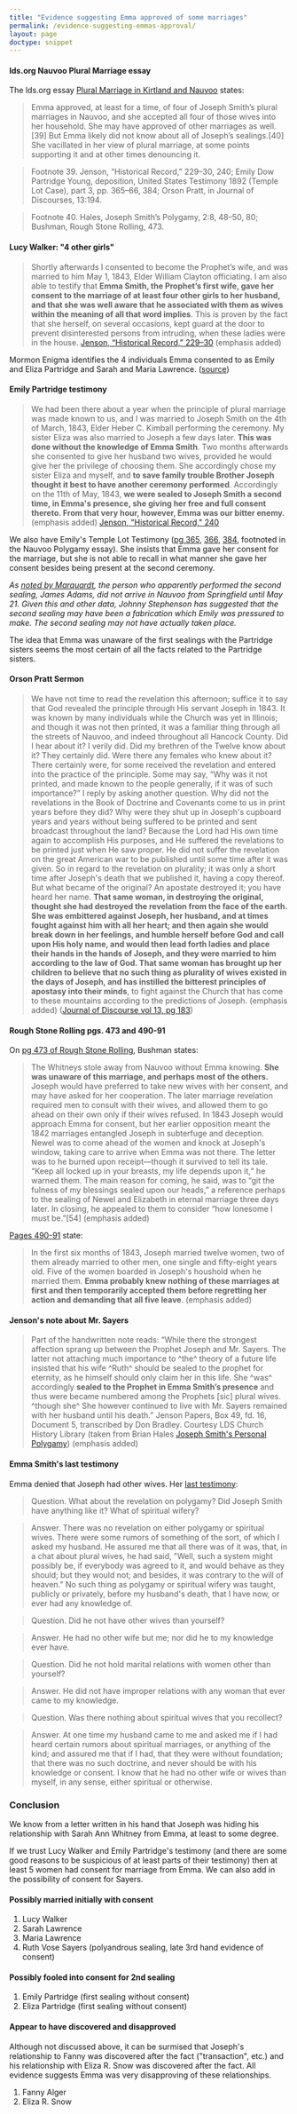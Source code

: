 ```yaml
---
title: "Evidence suggesting Emma approved of some marriages"
permalink: /evidence-suggesting-emmas-approval/
layout: page
doctype: snippet
---
```


#### lds.org Nauvoo Plural Marriage essay

The lds.org essay [Plural Marriage in Kirtland and Nauvoo](https://www.lds.org/topics/plural-marriage-in-kirtland-and-nauvoo?lang=eng) states:

> Emma approved, at least for a time, of four of Joseph Smith’s plural marriages in Nauvoo, and she accepted all four of those wives into her household. She may have approved of other marriages as well.[39] But Emma likely did not know about all of Joseph’s sealings.[40] She vacillated in her view of plural marriage, at some points supporting it and at other times denouncing it.

> Footnote 39\. Jenson, “Historical Record,” 229–30, 240; Emily Dow Partridge Young, deposition, United States Testimony 1892 (Temple Lot Case), part 3, pp. 365–66, 384; Orson Pratt, in Journal of Discourses, 13:194.

> Footnote 40\. Hales, Joseph Smith’s Polygamy, 2:8, 48–50, 80; Bushman, Rough Stone Rolling, 473.

#### Lucy Walker: "4 other girls"

> Shortly afterwards I consented to become the Prophet’s wife, and was married to him May 1, 1843, Elder William Clayton officiating. I am also able to testify that **Emma Smith, the Prophet’s first wife, gave her consent to the marriage of at least four other girls to her husband, and that she was well aware that he associated with them as wives within the meaning of all that word implies**.  This is proven by the fact that she herself, on several occasions, kept guard at the door to prevent disinterested persons from intruding, when these ladies were in the house. [Jenson, “Historical Record,” 229–30](https://archive.org/stream/historicalrecord06jens#page/230) (emphasis added)

Mormon Enigma identifies the 4 individuals Emma consented to as Emily and Eliza Partridge and Sarah and Maria Lawrence. ([source](http://www.mrm.org/did-emma-smith-ever-approve-of-polygamy))

#### Emily Partridge testimony

> We had been there about a year when the principle of plural marriage was made known to us, and I was married to Joseph Smith on the 4th of March, 1843, Elder Heber C. Kimball performing the ceremony.  My sister Eliza was also married to Joseph a few days later.  **This was done without the knowledge of Emma Smith**.  Two months afterwards she consented to give her husband two wives, provided he would give her the privilege of choosing them.  She accordingly chose my sister Eliza and myself, and **to save family trouble Brother Joseph thought it best to have another ceremony performed**.  Accordingly on the 11th of May, 1843, **we were sealed to Joseph Smith a second time, in Emma's presence, she giving her free and full consent thereto.  From that very hour, however, Emma was our bitter enemy.** (emphasis added) [Jenson, "Historical Record," 240](https://archive.org/stream/historicalrecord06jens#page/240) 

We also have Emily's Temple Lot Testimony ([pg 365](https://www.reddit.com/user/bwv549/comments/9eyha0/emily_dow_partridge_young_deposition_united/), [366](https://www.reddit.com/user/bwv549/comments/9eyhfq/emily_dow_partridge_young_deposition_united/), [384](https://www.reddit.com/user/bwv549/comments/9eyhkk/emily_dow_partridge_young_deposition_united/), footnoted in the Nauvoo Polygamy essay).  She insists that Emma gave her consent for the marriage, but she is not able to recall in what manner she gave her consent besides being present at the second ceremony.

_As [noted by Marquardt](https://imgur.com/a/oscY6), the person who apparently performed the second sealing, James Adams, did not arrive in Nauvoo from Springfield until May 21.  Given this and other data, Johnny Stephenson has suggested that the second sealing may have been a fabrication which Emily was pressured to make.  The second sealing may not have actually taken place._ 

The idea that Emma was unaware of the first sealings with the Partridge sisters seems the most certain of all the facts related to the Partridge sisters.

#### Orson Pratt Sermon

> We have not time to read the revelation this afternoon; suffice it to say that God revealed the principle through His servant Joseph in 1843. It was known by many individuals while the Church was yet in Illinois; and though it was not then printed, it was a familiar thing through all the streets of Nauvoo, and indeed throughout all Hancock County. Did I hear about it? I verily did. Did my brethren of the Twelve know about it? They certainly did. Were there any females who knew about it? There certainly were, for some received the revelation and entered into the practice of the principle. Some may say, “Why was it not printed, and made known to the people generally, if it was of such importance?” I reply by asking another question. Why did not the revelations in the Book of Doctrine and Covenants come to us in print years before they did? Why were they shut up in Joseph's cupboard years and years without being suffered to be printed and sent broadcast throughout the land? Because the Lord had His own time again to accomplish His purposes, and He suffered the revelations to be printed just when He saw proper. He did not suffer the revelation on the great American war to be published until some time after it was given. So in regard to the revelation on plurality; it was only a short time after Joseph's death that we published it, having a copy thereof. But what became of the original? An apostate destroyed it; you have heard her name. **That same woman, in destroying the original, thought she had destroyed the revelation from the face of the earth. She was embittered against Joseph, her husband, and at times fought against him with all her heart; and then again she would break down in her feelings, and humble herself before God and call upon His holy name, and would then lead forth ladies and place their hands in the hands of Joseph, and they were married to him according to the law of God. That same woman has brought up her children to believe that no such thing as plurality of wives existed in the days of Joseph, and has instilled the bitterest principles of apostasy into their minds**, to fight against the Church that has come to these mountains according to the predictions of Joseph. (emphasis added) ([Journal of Discourse vol 13, pg 183](http://jod.mrm.org/13/183))

#### Rough Stone Rolling pgs. 473 and 490-91

On [pg 473 of Rough Stone Rolling](https://www.reddit.com/user/bwv549/comments/9ey25s/rough_stone_rolling_pg_473_discusses_emmas/), Bushman states: 

> The Whitneys stole away from Nauvoo without Emma knowing. **She was unaware of this marriage, and perhaps most of the others.** Joseph would have preferred to take new wives with her consent, and may have asked for her cooperation. The later marriage revelation required men to consult with their wives, and allowed them to go ahead on their own only if their wives refused. In 1843 Joseph would approach Emma for consent, but her earlier opposition meant the 1842 marriages entangled Joseph in subterfuge and deception. Newel was to come ahead of the women and knock at Joseph's window, taking care to arrive when Emma was not there. The letter was to he burned upon receipt—though it survived to tell its tale. “Keep all locked up in your breasts, my life depends upon it,“ he warned them. The main reason for coming, he said, was to “git the fulness of my blessings sealed upon our heads,” a reference perhaps to the sealing of Newel and Elizabeth in eternal marriage three days later. In closing, he appealed to them to consider “how lonesome I must be.”[54] (emphasis added)

[Pages 490-91](https://books.google.com/books?id=Mz3tpz4eRBQC&printsec=frontcover&dq=rough+stone+rolling&hl=en&sa=X&ved=0ahUKEwjEz6CqjrPdAhVGON8KHUezBioQ6AEIKTAA#v=onepage&q=%22Emma%20probably%20knew%20nothing%22&f=false) state:

> In the first six months of 1843, Joseph married twelve women, two of them already married to other men, one single and fifty-eight years old. Five of the women boarded in Joseph's houshold when he married them. **Emma probably knew nothing of these marriages at first and then temporarily accepted them before regretting her action and demanding that all five leave**. (emphasis added)

#### Jenson's note about Mr. Sayers

> Part of the handwritten note reads: “While there the strongest affection sprang up between the Prophet Joseph and Mr.  Sayers. The latter not attaching much importance to ^the^ theory of a future life insisted that his wife ^Ruth^ should be sealed to the prophet for eternity, as he himself should only claim her in this life. She ^was^ accordingly **sealed to the Prophet in Emma Smith’s presence** and thus were became numbered among the Prophets [sic] plural wives. ^though she^ She however continued to live with Mr. Sayers remained with her husband until his death.” Jenson Papers, Box 49, fd. 16, Document 5, transcribed by Don Bradley. Courtesy LDS Church History Library (taken from Brian Hales [Joseph Smith's Personal Polygamy](http://josephsmithspolygamy.org/wordpress/wp-content/uploads/2017/06/2012-Hales-Joseph-Smiths-Personal-Polygamy.pdf)) (emphasis added)

#### Emma Smith's last testimony

Emma denied that Joseph had other wives.  Her [last testimony](https://www.fairmormon.org/answers/Source:Last_Testimony_of_Sister_Emma):

> Question. What about the revelation on polygamy? Did Joseph Smith have anything like it? What of spiritual wifery?

> Answer. There was no revelation on either polygamy or spiritual wives. There were some rumors of something of the sort, of which I asked my husband. He assured me that all there was of it was, that, in a chat about plural wives, he had said, "Well, such a system might possibly be, if everybody was agreed to it, and would behave as they should; but they would not; and besides, it was contrary to the will of heaven." No such thing as polygamy or spiritual wifery was taught, publicly or privately, before my husband's death, that I have now, or ever had any knowledge of.

> Question. Did he not have other wives than yourself?

> Answer. He had no other wife but me; nor did he to my knowledge ever have.

> Question. Did he not hold marital relations with women other than yourself?

> Answer. He did not have improper relations with any woman that ever came to my knowledge.

> Question. Was there nothing about spiritual wives that you recollect?

> Answer. At one time my husband came to me and asked me if I had heard certain rumors about spiritual marriages, or anything of the kind; and assured me that if I had, that they were without foundation; that there was no such doctrine, and never should be with his knowledge or consent. I know that he had no other wife or wives than myself, in any sense, either spiritual or otherwise.

### Conclusion

We know from a letter written in his hand that Joseph was hiding his relationship with Sarah Ann Whitney from Emma, at least to some degree.

If we trust Lucy Walker and Emily Partridge's testimony (and there are some good reasons to be suspicious of at least parts of their testimony) then at least 5 women had consent for marriage from Emma.  We can also add in the possibility of consent for Sayers.

#### Possibly married initially with consent

1. Lucy Walker
1. Sarah Lawrence
1. Maria Lawrence
1. Ruth Vose Sayers (polyandrous sealing, late 3rd hand evidence of consent)

#### Possibly fooled into consent for 2nd sealing

1. Emily Partridge (first sealing without consent)
1. Eliza Partridge (first sealing without consent)

#### Appear to have discovered and disapproved

Although not discussed above, it can be surmised that Joseph's relationship to Fanny was discovered after the fact ("transaction", etc.) and his relationship with Eliza R. Snow was discovered after the fact.  All evidence suggests Emma was very disapproving of these relationships.

1. Fanny Alger
1. Eliza R. Snow

